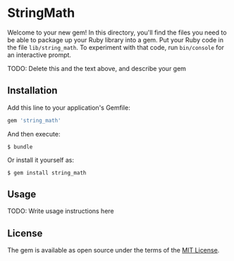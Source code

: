 # StringMath

Welcome to your new gem! In this directory, you'll find the files you need to be able to package up your Ruby library into a gem. Put your Ruby code in the file `lib/string_math`. To experiment with that code, run `bin/console` for an interactive prompt.

TODO: Delete this and the text above, and describe your gem

## Installation

Add this line to your application's Gemfile:

```ruby
gem 'string_math'
```

And then execute:

    $ bundle

Or install it yourself as:

    $ gem install string_math

## Usage

TODO: Write usage instructions here

## License

The gem is available as open source under the terms of the [MIT License](http://opensource.org/licenses/MIT).
